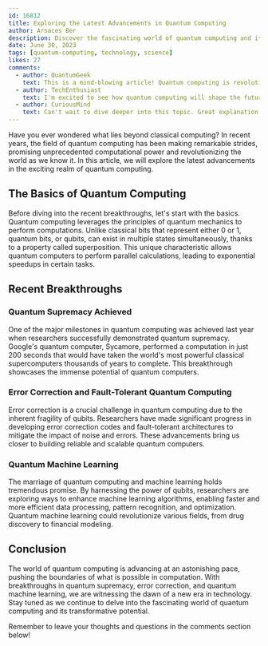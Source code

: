 ```yaml
---
id: 16812
title: Exploring the Latest Advancements in Quantum Computing
author: Arsaces Ber
description: Discover the fascinating world of quantum computing and its recent breakthroughs.
date: June 30, 2023
tags: [quantum-computing, technology, science]
likes: 27
comments:
  - author: QuantumGeek
    text: This is a mind-blowing article! Quantum computing is revolutionizing the field.
  - author: TechEnthusiast
    text: I'm excited to see how quantum computing will shape the future of technology.
  - author: CuriousMind
    text: Can't wait to dive deeper into this topic. Great explanation!
---
```


Have you ever wondered what lies beyond classical computing? In recent years, the field of quantum computing has been making remarkable strides, promising unprecedented computational power and revolutionizing the world as we know it. In this article, we will explore the latest advancements in the exciting realm of quantum computing.

## The Basics of Quantum Computing

Before diving into the recent breakthroughs, let's start with the basics. Quantum computing leverages the principles of quantum mechanics to perform computations. Unlike classical bits that represent either 0 or 1, quantum bits, or qubits, can exist in multiple states simultaneously, thanks to a property called superposition. This unique characteristic allows quantum computers to perform parallel calculations, leading to exponential speedups in certain tasks.

## Recent Breakthroughs

### Quantum Supremacy Achieved

One of the major milestones in quantum computing was achieved last year when researchers successfully demonstrated quantum supremacy. Google's quantum computer, Sycamore, performed a computation in just 200 seconds that would have taken the world's most powerful classical supercomputers thousands of years to complete. This breakthrough showcases the immense potential of quantum computers.

### Error Correction and Fault-Tolerant Quantum Computing

Error correction is a crucial challenge in quantum computing due to the inherent fragility of qubits. Researchers have made significant progress in developing error correction codes and fault-tolerant architectures to mitigate the impact of noise and errors. These advancements bring us closer to building reliable and scalable quantum computers.

### Quantum Machine Learning

The marriage of quantum computing and machine learning holds tremendous promise. By harnessing the power of qubits, researchers are exploring ways to enhance machine learning algorithms, enabling faster and more efficient data processing, pattern recognition, and optimization. Quantum machine learning could revolutionize various fields, from drug discovery to financial modeling.

## Conclusion

The world of quantum computing is advancing at an astonishing pace, pushing the boundaries of what is possible in computation. With breakthroughs in quantum supremacy, error correction, and quantum machine learning, we are witnessing the dawn of a new era in technology. Stay tuned as we continue to delve into the fascinating world of quantum computing and its transformative potential.

Remember to leave your thoughts and questions in the comments section below!
